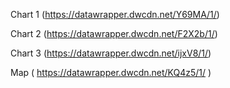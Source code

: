 Chart 1 (https://datawrapper.dwcdn.net/Y69MA/1/)

Chart 2 (https://datawrapper.dwcdn.net/F2X2b/1/)

Chart 3 (https://datawrapper.dwcdn.net/ijxV8/1/) 

Map ( https://datawrapper.dwcdn.net/KQ4z5/1/ )

